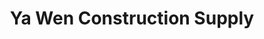 ---
title: "Ya Wen Construction Supply"
url: /alfonso/ya-wen-construction-supply/
shop: Eisenwaren
---